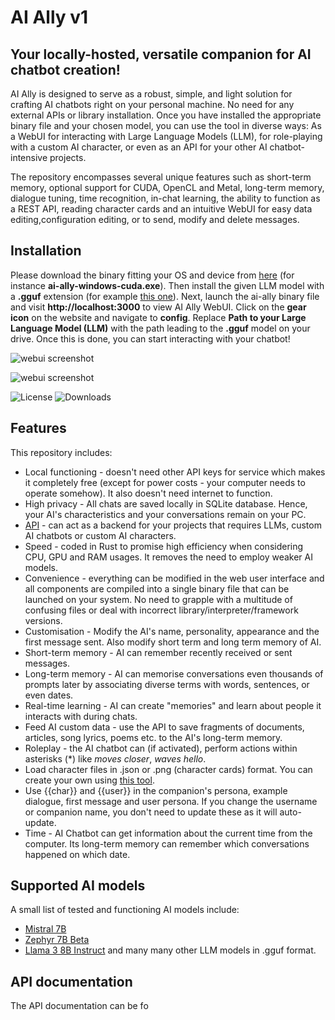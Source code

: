 # AI Ally v1

## Your locally-hosted, versatile companion for AI chatbot creation!

AI Ally is designed to serve as a robust, simple, and light solution for crafting AI chatbots right on your personal machine. No need for any external APIs or library installation. Once you have installed the appropriate binary file and your chosen model, you can use the tool in diverse ways: As a WebUI for interacting with Large Language Models (LLM), for role-playing with a custom AI character, or even as an API for your other AI chatbot-intensive projects.

The repository encompasses several unique features such as short-term memory, optional support for CUDA, OpenCL and Metal, long-term memory, dialogue tuning, time recognition, in-chat learning, the ability to function as a REST API, reading character cards and an intuitive WebUI for easy data editing,configuration editing, or to send, modify and delete messages.

## Installation
Please download the binary fitting your OS and device from [here](https://github.com/liyxbaby/ai-ally/releases/tag/1.0.0) (for instance **ai-ally-windows-cuda.exe**). Then install the given LLM model with a **.gguf** extension (for example [this one](https://huggingface.co/TheBloke/zephyr-7B-beta-GGUF/resolve/main/zephyr-7b-beta.Q4_K_M.gguf?download=true)). Next, launch the ai-ally binary file and visit **http://localhost:3000** to view AI Ally WebUI. Click on the **gear icon** on the website and navigate to **config**. Replace **Path to your Large Language Model (LLM)** with the path leading to the **.gguf** model on your drive. Once this is done, you can start interacting with your chatbot!

![webui screenshot](https://raw.githubusercontent.com/liyxbaby/ai-ally/main/public/webui_screenshot.png)

![webui screenshot](https://raw.githubusercontent.com/liyxbaby/ai-ally/main/public/webui_screenshot2.png)

![License](https://img.shields.io/github/license/liyxbaby/ai-ally)
![Downloads](https://img.shields.io/github/downloads/liyxbaby/ai-ally/total)

## Features
This repository includes:
- Local functioning - doesn't need other API keys for service which makes it completely free (except for power costs - your computer needs to operate somehow). It also doesn't need internet to function.
- High privacy - All chats are saved locally in SQLite database. Hence, your AI's characteristics and your conversations remain on your PC.
- [API](/docs/api_docs.md) - can act as a backend for your projects that requires LLMs, custom AI chatbots or custom AI characters.
- Speed - coded in Rust to promise high efficiency when considering CPU, GPU and RAM usages. It removes the need to employ weaker AI models.
- Convenience - everything can be modified in the web user interface and all components are compiled into a single binary file that can be launched on your system. No need to grapple with a multitude of confusing files or deal with incorrect library/interpreter/framework versions.
- Customisation - Modify the AI's name, personality, appearance and the first message sent. Also modify short term and long term memory of AI.
- Short-term memory - AI can remember recently received or sent messages.
- Long-term memory - AI can memorise conversations even thousands of prompts later by associating diverse terms with words, sentences, or even dates.
- Real-time learning - AI can create "memories" and learn about people it interacts with during chats.
- Feed AI custom data - use the API to save fragments of documents, articles, song lyrics, poems etc. to the AI's long-term memory.
- Roleplay - the AI chatbot can (if activated), perform actions within asterisks (*) like *moves closer*, *waves hello*.
- Load character files in .json or .png (character cards) format. You can create your own using [this tool](https://github.com/liyxbaby/character-factory).
- Use {{char}} and {{user}} in the companion's persona, example dialogue, first message and user persona. If you change the username or companion name, you don't need to update these as it will auto-update.
- Time - AI Chatbot can get information about the current time from the computer. Its long-term memory can remember which conversations happened on which date.

## Supported AI models
A small list of tested and functioning AI models include:
- [Mistral 7B](https://huggingface.co/TheBloke/Mistral-7B-Instruct-v0.1-GGUF)
- [Zephyr 7B Beta](https://huggingface.co/TheBloke/zephyr-7B-beta-GGUF)
- [Llama 3 8B Instruct](https://huggingface.co/MaziyarPanahi/Meta-Llama-3-8B-Instruct-GGUF)
and many many other LLM models in .gguf format.

## API documentation
The API documentation can be fo